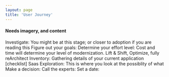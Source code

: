 ```yaml
---
layout: page
title: 'User Journey'
---
```


#### Needs imagery, and content 


Investigate: You might be at this stage; or closer to adoption if you are reading this 
Figure out your goals: 
Determine your effort level: Cost and time will determine your level of modernization. Lift & Shift, Optimize, fully reArchitect
Inventory: Gathering details of your current application [checklist]
Saas Exploration: This is where you look at the possiblity of what 
Make a decision:
Call the experts:
Set a date:




